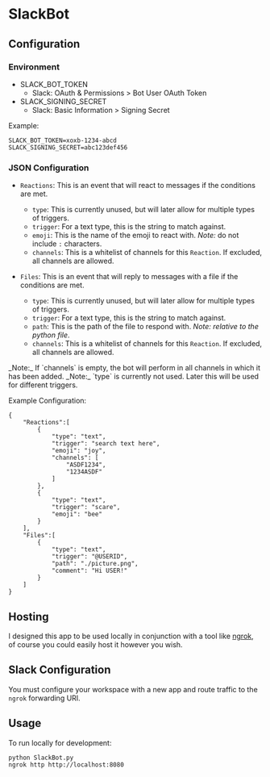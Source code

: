 # SlackBot
## Configuration
### Environment
- SLACK_BOT_TOKEN
	- Slack: OAuth & Permissions > Bot User OAuth Token
- SLACK_SIGNING_SECRET
	- Slack: Basic Information > Signing Secret

Example:
```
SLACK_BOT_TOKEN=xoxb-1234-abcd
SLACK_SIGNING_SECRET=abc123def456
```

### JSON Configuration
- `Reactions`: This is an event that will react to messages if the conditions are met.
	- `type`: This is currently unused, but will later allow for multiple types of triggers.
	- `trigger`: For a text type, this is the string to match against.
	- `emoji`: This is the name of the emoji to react with. _Note:_ do not include `:` characters.
	- `channels`: This is a whitelist of channels for this `Reaction`. If excluded, all channels are allowed.

- `Files`: This is an event that will reply to messages with a file if the conditions are met.
	- `type`: This is currently unused, but will later allow for multiple types of triggers.
	- `trigger`: For a text type, this is the string to match against.
	- `path`: This is the path of the file to respond with. _Note:_ *relative to the python file*.
	- `channels`: This is a whitelist of channels for this `Reaction`. If excluded, all channels are allowed.
	
<p>
_Note:_ If `channels` is empty, the bot will perform in all channels in which it has been added.
_Note:_ `type` is currently not used. Later this will be used for different triggers.
</p>

Example Configuration:
```
{
    "Reactions":[
        {
            "type": "text",
            "trigger": "search text here",
            "emoji": "joy",
            "channels": [
                "ASDF1234",
                "1234ASDF"
            ]
        },
        {
            "type": "text",
            "trigger": "scare",
            "emoji": "bee"
        }
    ],
    "Files":[
        {
            "type": "text",
            "trigger": "@USERID",
            "path": "./picture.png",
            "comment": "Hi USER!"
        }
    ]
}
```
## Hosting
I designed this app to be used locally in conjunction with a tool like [ngrok](https://ngrok.com/), of course you could easily host it however you wish.

## Slack Configuration
You must configure your workspace with a new app and route traffic to the `ngrok` forwarding URI.

## Usage
To run locally for development:
```
python SlackBot.py
ngrok http http://localhost:8080
```




